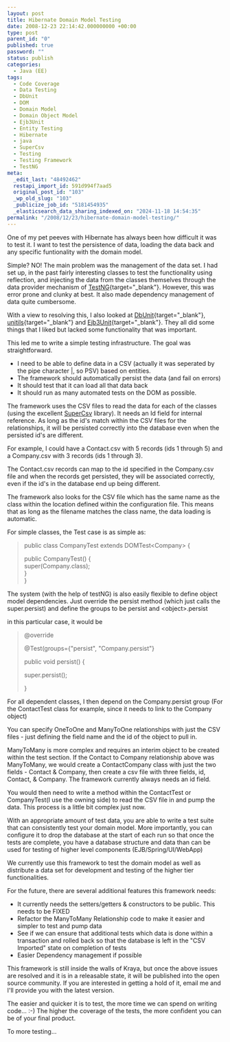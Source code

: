 ```yaml
---
layout: post
title: Hibernate Domain Model Testing
date: 2008-12-23 22:14:42.000000000 +00:00
type: post
parent_id: "0"
published: true
password: ""
status: publish
categories:
  - Java (EE)
tags:
  - Code Coverage
  - Data Testing
  - DbUnit
  - DOM
  - Domain Model
  - Domain Object Model
  - Ejb3Unit
  - Entity Testing
  - Hibernate
  - java
  - SuperCsv
  - Testing
  - Testing Framework
  - TestNG
meta:
  _edit_last: "48492462"
  restapi_import_id: 591d994f7aad5
  original_post_id: "103"
  _wp_old_slug: "103"
  _publicize_job_id: "5181454935"
  _elasticsearch_data_sharing_indexed_on: "2024-11-18 14:54:35"
permalink: "/2008/12/23/hibernate-domain-model-testing/"
---
```


One of my pet peeves with Hibernate has always been how difficult it was to test
it. I want to test the persistence of data, loading the data back and any
specific funtionality with the domain model.

Simple? NO! The main problem was the management of the data set. I had set up,
in the past fairly interesting classes to test the functionality using
reflection, and injecting the data from the classes themselves through the data
provider mechanism of [TestNG](http://testng.org/d "TestNG"){target="\_blank"}.
However, this was error prone and clunky at best. It also made dependency
management of data quite cumbersome.

With a view to resolving this, I also looked at
[DbUnit](http://dbunit.sourceforge.net/ "DbUnit"){target="\_blank"},
[unitils](http://unitils.org/ "Unitils"){target="\_blank"} and
[Ejb3Unit](http://ejb3unit.sourceforge.net/ "Ejb3Unit"){target="\_blank"}. They
all did some things that I liked but lacked some functionality that was
important.

This led me to write a simple testing infrastructure. The goal was
straightforward.

- I need to be able to define data in a CSV (actually it was seperated by the
  pipe character \|, so PSV) based on entities.
- The framework should automatically persist the data (and fail on errors)
- It should test that it can load all that data back
- It should run as many automated tests on the DOM as possible.

The framework uses the CSV files to read the data for each of the classes (using
the excellent [SuperCsv](http://supercsv.sourceforge.net/ "SuperCsv") library).
It needs an Id field for internal reference. As long as the id\'s match within
the CSV files for the relationships, it will be persisted correctly into the
database even when the persisted id\'s are different.

For example, I could have a Contact.csv with 5 records (ids 1 through 5) and a
Company.csv with 3 records (ids 1 through 3).

The Contact.csv records can map to the id specified in the Company.csv file and
when the records get persisted, they will be associated correctly, even if the
id\'s in the database end up being different.

The framework also looks for the CSV file which has the same name as the class
within the location defined within the configuration file. This means that as
long as the filename matches the class name, the data loading is automatic.

For simple classes, the Test case is as simple as:

> public class CompanyTest extends DOMTest\<Company\> {
>
> public CompanyTest() {\
> super(Company.class);\
> }\
> }

The system (with the help of testNG) is also easily flexible to define object
model dependencies. Just override the persist method (which just calls the
super.persist) and define the groups to be persist and \<object\>.persist

in this particular case, it would be

> \@override
>
> \@Test(groups={\"persist\", \"Company.persist\"}
>
> public void persist() {
>
> super.persist();
>
> }

For all dependent classes, I then depend on the Company.persist group (For the
ContactTest class for example, since it needs to link to the Company object)

You can specify OneToOne and ManyToOne relationships with just the CSV files -
just defining the field name and the id of the object to pull in.

ManyToMany is more complex and requires an interim object to be created within
the test section. If the Contact to Company relationship above was ManyToMany,
we would create a ContactCompany class with just the two fields - Contact &
Company, then create a csv file with three fields, id, Contact, & Company. The
framework currently always needs an id field.

You would then need to write a method within the ContactTest or CompanyTest(I
use the owning side) to read the CSV file in and pump the data. This process is
a little bit complex just now.

With an appropriate amount of test data, you are able to write a test suite that
can consistently test your domain model. More importantly, you can configure it
to drop the database at the start of each run so that once the tests are
complete, you have a database structure and data than can be used for testing of
higher level components (EJB/Spring/UI/WebApp)

We currently use this framework to test the domain model as well as distribute a
data set for development and testing of the higher tier functionalities.

For the future, there are several additional features this framework needs:

- It currently needs the setters/getters & constructors to be public. This needs
  to be FIXED
- Refactor the ManyToMany Relationship code to make it easier and simpler to
  test and pump data
- See if we can ensure that additional tests which data is done within a
  transaction and rolled back so that the database is left in the \"CSV
  Imported\" state on completion of tests
- Easier Dependency management if possible

This framework is still inside the walls of Kraya, but once the above issues are
resolved and it is in a releasable state, it will be published into the open
source community. If you are interested in getting a hold of it, email me and
I\'ll provide you with the latest version.

The easier and quicker it is to test, the more time we can spend on writing
code\... :-) The higher the coverage of the tests, the more confident you can be
of your final product.

To more testing\...
